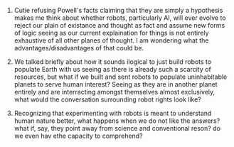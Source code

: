 1. Cutie refusing Powell's facts claiming that they are simply a hypothesis makes me think about whether robots, particularly AI, will ever evolve to reject our plain of existance and thought as fact and assume new forms of logic seeing as our current explaination for things is not entirely exhaustive of all other planes of thought. I am wondering what the advantages/disadvantages of that could be. 

2. We talked briefly about how it sounds ilogical to just build robots to populate Earth with us seeing as there is already such a scarcity of resources, but what if we built and sent robots to populate uninhabitable planets to serve human interest? Seeing as they are in another planet entirely and are interracting amongst themselves almost exclusively, what would the conversation surrounding robot rights look like?

3. Recognizing that experimenting with robots is meant to understand human nature better, what happens when we do not like the answers? what if, say, they point away from science and conventional reson? do we even hav ethe capacity to comprehend? 
